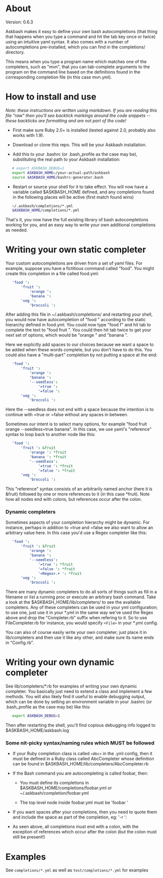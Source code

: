 About
=====

Version: 0.6.3

Askbash makes it easy to define your own bash autocompletions (that thing that happens when you type a command and hit the tab key once or twice) using an intuitive yaml syntax.  It also comes with a number of autocompletions pre-installed, which you can find in the completions/ directory.  

This means when you type a program name which matches one of the completers, such as "mvn", that you can tab-complete arguments to the program on the command line based on the definitions found in the corresponding completion file (in this case mvn.yml).

How to install and use
==============

*Note: these instructions are written using markdown.  If you are reading this file "raw" then you'll see backtick markings around the code snippets -- these backticks are formatting and are not part of the code!*

- First make sure Ruby 2.0+ is installed (tested against 2.0, probably also works with 1.9).

- Download or clone this repo.  This will be your Askbash installation.

- Add this to your .bashrc (or .bash_profile as the case may be), substituting the real path to your Askbash installation:

```bash
   # export ASKBASH_DEBUG=1
   export ASKBASH_HOME=/your-actual-path/askbash
   source $ASKBASH_HOME/bashrc-generator.bash
```

- Restart or source your shell for it to take effect.
  You will now have a variable called $ASKBASH_HOME defined, and any completions found in the following places will be active (first match found wins)

```bash
   ~/.askbash/completions/*.yml
   $ASKBASH_HOME/completions/*.yml
```

That's it, you now have the full existing library of bash autocompletions working for you, and an easy way to write your own additional completions as needed. 

Writing your own static completer
==========

Your custom autocompletions are driven from a set of yaml files.  For example, suppose you have a fictitious command called "food".  You might create this completion in a file called food.yml:

```yaml
   'food ':
       'fruit ':
           'orange ':
           'banana ':
       'veg ':
           'broccoli ':
```

After adding this file in ~/.askbash/completions/ and restarting your shell, you would now have autocompletion of "food " according to the static hierarchy defined in food.yml.  You could now type "food f" and hit tab to complete the text to "food fruit ".  You could then hit tab twice to get your next set of options, which would be "orange " and "banana ".

Here we explicitly add spaces to our choices because we want a space to be added when these words complete, but you don't have to do this.  You could also have a "multi-part" completion by not putting a space at the end:

```yaml
   'food ':
       'fruit ':
           'orange ':
           'banana ':
           '--seedless':
               '=true ':
               '=false ':
       'veg ':
           'broccoli ':
```

Here the --seedless does not end with a space because the intention is to continue with =true or =false without any spaces in between.

Sometimes our intent is to select many options, for example "food fruit orange --seedless=true banana".  In this case, we use yaml's "reference" syntax to loop back to another node like this:

```yaml
   'food ':
       'fruit ': &fruit
           'orange ': *fruit
           'banana ': *fruit
           '--seedless':
               '=true ': *fruit
               '=false ': *fruit
       'veg ':
           'broccoli ':
```

This "reference" syntax consists of an arbitrarily named anchor (here it is &fruit) followed by one or more references to it (in this case *fruit). Note how all nodes end with colons, but references occur after the colon.

### Dynamic completers

Sometimes aspects of your completion hierarchy might be dynamic.  For instance, perhaps in addition to =true and =false we also want to allow an arbitrary value here.  In this case you'd use a Regex completer like this:

```yaml
   'food ':
       'fruit ': &fruit
           'orange ':
           'banana ':
           '--seedless':
               '=true ': *fruit
               '=false ': *fruit
               '<Regex>.+ ': *fruit
       'veg ':
           'broccoli ':
```

There are many dynamic completers to do all sorts of things such as fill in a filename or list a running proc or execute an arbitrary bash command.  Take a look at the $ASKBASH_HOME/lib/completers/ to see the available completers.  Any of these completers can be used in your yml configuration; to use one, just use it in your *.yml in the same way we've used the Regex above and drop the "Completer.rb" suffix when refering to it.  So to use FileCompleter.rb for instance, you would specify `<File>` in your *.yml config.  

You can also of course easily write your own completer; just place it in lib/completers and then use it like any other, and make sure its name ends in "Config.rb".


Writing your own dynamic completer
==================================

See lib/completers/*.rb for examples of writing your own dynamic completer.  You basically just need to extend a class and implement a few methods.
You will also likely find it useful to enable debugging output, which can be done by setting an environment variable in your .bashrc (or .bash_profile as the case may be) like this:

```bash
   export ASKBASH_DEBUG=1
```

Then after restarting the shell, you'll find copious debugging info logged to $ASKBASH_HOME/askbash.log


### Some nit-picky syntax/naming rules which MUST be followed

- If your Ruby completion class is called `<Abc>` in the .yml config, then it must be defined in a Ruby class called AbcCompleter whose definition can be found in $ASKBASH_HOME/lib/completers/AbcCompleter.rb

- If the Bash command you are autocompleting is called foobar, then:

    * You must define its completions in $ASKBASH_HOME/completions/foobar.yml or ~/.askbash/completion/foobar.yml

    * The top level node inside foobar.yml must be 'foobar '

- If you want spaces after your completions, then you need to quote them and include the space as part of the completion, eg:
    '-r ':

- As seen above, all completions must end with a colon, with the exception of references which occur after the colon (but the colon must still be present!)


Examples
=========

See `completions/*.yml` as well as `test/completions/*.yml` for examples
